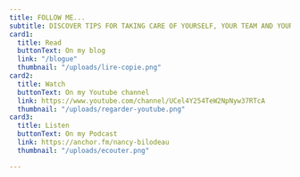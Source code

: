 ```yaml
---
title: FOLLOW ME...
subtitle: DISCOVER TIPS FOR TAKING CARE OF YOURSELF, YOUR TEAM AND YOUR BUSINESS NOW!
card1:
  title: Read
  buttonText: On my blog
  link: "/blogue"
  thumbnail: "/uploads/lire-copie.png"
card2:
  title: Watch
  buttonText: On my Youtube channel
  link: https://www.youtube.com/channel/UCel4Y254TeW2NpNyw37RTcA
  thumbnail: "/uploads/regarder-youtube.png"
card3:
  title: Listen
  buttonText: On my Podcast
  link: https://anchor.fm/nancy-bilodeau
  thumbnail: "/uploads/ecouter.png"

---
```

